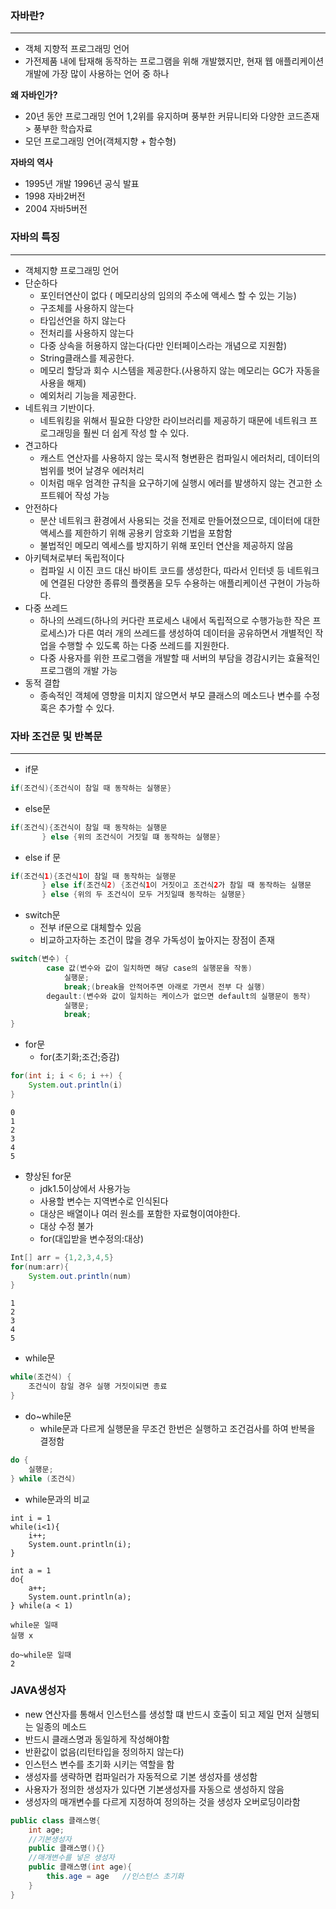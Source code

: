 ### 자바란?

---

- 객체 지향적 프로그래밍 언어
- 가전제품 내에 탑재해 동작하는 프로그램을 위해 개발했지만, 현재 웹 애플리케이션 개발에 가장 많이 사용하는 언어 중 하나

__왜 자바인가?__

- 20년 동안 프로그래밍 언어 1,2위를 유지하며 풍부한 커뮤니티와 다양한 코드존재 > 풍부한 학습자료
- 모던 프로그래밍 언어(객체지향 + 함수형)

__자바의 역사__

- 1995년 개발 1996년 공식 발표
- 1998 자바2버전
- 2004 자바5버전

### 자바의 특징

---

- 객체지향 프로그래밍 언어
- 단순하다
  - 포인터연산이 없다 ( 메모리상의 임의의 주소에 액세스 할 수 있는 기능)
  - 구조체를 사용하지 않는다
  - 타입선언을 하지 않는다
  - 전처리를 사용하지 않는다
  - 다중 상속을 허용하지 않는다(다만 인터페이스라는 개념으로 지원함)
  - String클래스를 제공한다.
  - 메모리 할당과 회수 시스템을 제공한다.(사용하지 않는 메모리는 GC가 자동을 사용을 해제)
  - 예외처리 기능을 제공한다.
- 네트워크 기반이다.
  - 네트워킹을 위해서 필요한 다양한 라이브러리를 제공하기 때문에 네트워크 프로그래밍을 훨씬 더 쉽게 작성 할 수 있다.
- 견고하다
  - 캐스트 연산자를 사용하지 않는 묵시적 형변환은 컴파일시 에러처리, 데이터의 범위를 벗어 날경우 에러처리
  - 이처럼 매우 엄격한 규칙을 요구하기에 실행시 에러를 발생하지 않는 견고한 소프트웨어 작성 가능
- 안전하다
  - 분산 네트워크 환경에서 사용되는 것을 전제로 만들어졌으므로, 데이터에 대한 액세스를 제한하기 위해 공용키 암호화 기법을 포함함
  - 불법적인 메모리 엑세스를 방지하기 위해 포인터 연산을 제공하지 않음
- 아키텍쳐로부터 독립적이다
  - 컴파일 시 이진 코드 대신 바이트 코드를 생성한다, 따라서 인터넷 등 네트워크에 연결된 다양한 종류의 플랫폼을 모두 수용하는 애플리케이션 구현이 가능하다.
- 다중 쓰레드
  - 하나의 쓰레드(하나의 커다란 프로세스 내에서 독립적으로 수행가능한 작은 프로세스)가 다른 여러 개의 쓰레드를 생성하여 데이터을 공유하면서 개별적인 작업을 수행할 수 있도록 하는 다중 쓰레드를 지원한다. 
  - 다중 사용자를 위한 프로그램을 개발할 때 서버의 부담을 경감시키는 효율적인 프로그램의 개발 가능
- 동적 결합
  - 종속적인 객체에 영향을 미치지 않으면서 부모 클래스의 메소드나 변수를 수정 혹은 추가할 수 있다.



### 자바 조건문 및 반복문

---

- if문

```java
if(조건식){조건식이 참일 때 동작하는 실행문}
```

- else문

```java
if(조건식){조건식이 참일 때 동작하는 실행문
       } else {위의 조건식이 거짓일 떄 동작하는 실행문}
```

- else if 문

```java
if(조건식1){조건식1이 참일 때 동작하는 실행문
       } else if(조건식2) {조건식1이 거짓이고 조건식2가 참일 때 동작하는 실행문
       } else {위의 두 조건식이 모두 거짓일때 동작하는 실행문}
```

- switch문
  - 전부 if문으로 대체할수 있음
  - 비교하고자하는 조건이 많을 경우 가독성이 높아지는 장점이 존재

```java
switch(변수) {
        case 값(변수와 값이 일치하면 해당 case의 실행문을 작동)
            실행문;
            break;(break을 안적어주면 아래로 가면서 전부 다 실행)
        degault:(변수와 값이 일치하는 케이스가 없으면 default의 실행문이 동작)
        	실행문;
        	break;
}
```

- for문
  - for(초기화;조건;증감)

```java
for(int i; i < 6; i ++) {
    System.out.println(i)
}
```

```
0
1
2
3
4
5
```

- 향상된 for문
  - jdk1.5이상에서 사용가능
  - 사용할 변수는 지역변수로 인식된다
  - 대상은 배열이나 여러 원소를 포함한 자료형이여야한다.
  - 대상 수정 불가
  - for(대입받을 변수정의:대상)

```java
Int[] arr = {1,2,3,4,5}
for(num:arr){
    System.out.println(num)
}
```

```
1
2
3
4
5
```

- while문

```java
while(조건식) {
    조건식이 참일 경우 실행 거짓이되면 종료
}
```

- do~while문
  - while문과 다르게 실행문을 무조건 한번은 실행하고 조건검사를 하여 반복을 결정함

```java
do {
    실행문;
} while (조건식)
```

- while문과의 비교

```
int i = 1
while(i<1){
	i++;
	System.ount.println(i);
}

int a = 1
do{
	a++;
    System.ount.println(a);
} while(a < 1)
```

```
while문 일때
실행 x

do~while문 일때
2
```



### JAVA생성자

- new 연산자를 통해서 인스턴스를 생성할 떄 반드시 호출이 되고 제일 먼저 실행되는 일종의 메소드
- 반드시 클래스명과 동일하게 작성해야함
- 반환값이 없음(리턴타입을 정의하지 않는다)
- 인스턴스 변수를 초기화 시키는 역할을 함
- 생성자를 생략하면 컴파일러가 자동적으로 기본 생성자를 생성함
- 사용자가 정의한 생성자가 있다면 기본생성자를 자동으로 생성하지 않음
- 생성자의 매개변수를 다르게 지정하여 정의하는 것을 생성자 오버로딩이라함

``` java
public class 클래스명{
    int age;
    //기본생성자
    public 클래스명(){}
    //매개변수를 넣은 생성자
    public 클래스명(int age){
        this.age = age   //인스턴스 초기화
    }
}
```

